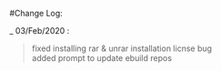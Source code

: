 #Change Log:

_ 03/Feb/2020 : <br>
> fixed installing rar & unrar installation licnse bug <br>
  added prompt to update ebuild repos <br>
